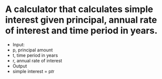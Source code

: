 # A calculator that calculates simple interest given principal, annual rate of interest and time period in years.

- Input:
-   p, principal amount
-   t, time period in years
-   r, annual rate of interest
- Output
-   simple interest = p*t*r
